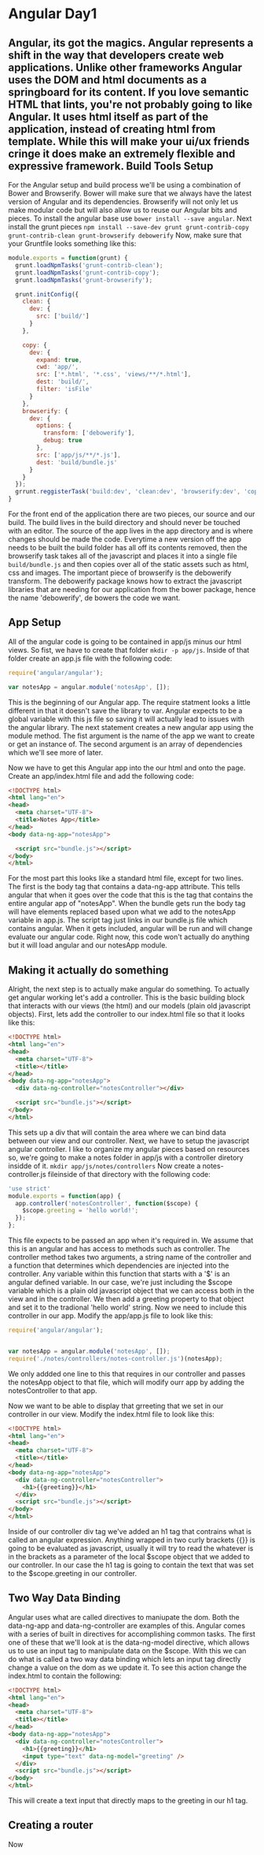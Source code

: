 Angular Day1
=============================================
Angular, its got the magics. Angular represents a shift in the way that 
developers create web applications. Unlike other frameworks Angular uses the DOM
and html documents as a springboard for its content. If you love semantic HTML
that lints, you're not probably going to like Angular. It uses html itself as
part of the application, instead of creating html from template. While this
will make your ui/ux friends cringe it does make an extremely flexible and
expressive framework.
Build Tools Setup
------------------------------------------------
For the Angular setup and build process we'll be using a combination of Bower 
and Browserify. Bower will make sure that we always have the latest version of
Angular and its dependencies. Browserify will not only let us make modular code
but will also allow us to reuse our Angular bits and pieces. To install the
angular base use `bower install --save angular`. Next install the grunt pieces
`npm install --save-dev grunt grunt-contrib-copy grunt-contrib-clean grunt-browserify debowerify`
Now, make sure that your Gruntfile looks something like this:
```javascript
module.exports = function(grunt) {
  grunt.loadNpmTasks('grunt-contrib-clean');
  grunt.loadNpmTasks('grunt-contrib-copy');
  grunt.loadNpmTasks('grunt-browserify');

  grunt.initConfig({
    clean: {
      dev: {
        src: ['build/']
      }
    },

    copy: {
      dev: {
        expand: true,
        cwd: 'app/',
        src: ['*.html', '*.css', 'views/**/*.html'],
        dest: 'build/',
        filter: 'isFile'
      }
    },
    browserify: {
      dev: {
        options: {
          transform: ['debowerify'],
          debug: true
        },
        src: ['app/js/**/*.js'],
        dest: 'build/bundle.js'
      }
    }
  });
  grrunt.reggisterTask('build:dev', 'clean:dev', 'browserify:dev', 'copy:dev'); 
}
```
For the front end of the application there are two pieces, our source and our
build. The build lives in the build directory and should never be touched with
an editor. The source of the app lives in the app directory and is where changes
should be made the code. Everytime a new version off the app needs to be built
the build folder has all off its contents removed, then the browserify task
takes all of the javascript and places it into a single file `build/bundle.js`
and then copies over all of the static assets such as html, css and images.
The important piece of browserify is the debowerify transform. The debowerify
package knows how to extract the javascript libraries that are needing for
our application from the bower package, hence the name 'debowerify', de bowers 
the code we want.

App Setup
--------------------
All of the angular code is going to be contained in app/js minus our html views.
So fist, we have to create that folder `mkdir -p app/js`. Inside of that folder
create an app.js file with the following code:
```javascript
require('angular/angular');

var notesApp = angular.module('notesApp', []);
```
This is the beginning of our Angular app. The require statment looks a little
different in that it doesn't save the library to var. Angular expects to be
a global variable with this js file so saving it will actually lead to issues
with the angular library. The next statement creates a new angular app using
the module method. The fist argument is the name of the app we want to create
or get an instance of. The second argument is an array of dependencies which
we'll see more of later.

Now we have to get this Angular app into the our html and onto the page.
Create an app/index.html file and add the following code:
```html
<!DOCTYPE html>
<html lang="en">
<head>
  <meta charset="UTF-8">
  <title>Notes App</title>
</head>
<body data-ng-app="notesApp">

  <script src="bundle.js"></script>
</body>
</html>
```
For the most part this looks like a standard html file, except for two lines.
The first is the body tag that contains a data-ng-app attribute. This tells
angular that when it goes over the code that this is the tag that contains the
entire angular app of "notesApp". When the bundle gets run the body tag will
have elements replaced based upon what we add to the notesApp variable in
app.js. The script tag just links in our bundle.js file which contains angular.
When it gets included,  angular will be run and will change evaluate our 
angular code. Right now, this code won't actually do anything but it will load
angular and our notesApp module.

Making it actually do something
---------------------------------------
Alright, the next step is to actually make angular do something. To actually
get angular working let's add a controller. This is the basic building block
that interacts with our views (the html) and our models (plain old javascript objects).
First, lets add the controller to our index.html file so that it looks like this:
```html
<!DOCTYPE html>
<html lang="en">
<head>
  <meta charset="UTF-8">
  <title></title>
</head>
<body data-ng-app="notesApp">
  <div data-ng-controller="notesController"></div>

  <script src="bundle.js"></script>
</body>
</html>
```
This sets up a div that will contain the area where we can bind data between
our view and our controller. Next, we have to setup the javascript angular 
controller. I like to organize my angular pieces based on resources so, we're
going to make a notes folder in app/js with a controller diretory insidde of it.
`mkdir app/js/notes/controllers` Now create a notes-controller.js fileinside of 
that directory  with the following code:
```javascript
'use strict'
module.exports = function(app) {
  app.controller('notesController', function($scope) {
    $scope.greeting = 'hello world!';
  });
};
```
This file expects to be passed an app when it's required in. We assume that this
is an angular and has access to methods such as controller. The controller method
takes two arguments, a string name  of the controller and a function that 
determines which dependencies are injected into the controller. Any variable
within this function that starts with a '$' is an angular defined variable.
In our case, we're just including the $scope variable which is a plain old
javascript object that we can access both in the view and in the controller.
We then add a greeting property to that object and set it to the tradional
'hello world' string. Now we need to include this controller in our app. Modify
the app/app.js file to look like this:
```javascript
require('angular/angular');


var notesApp = angular.module('notesApp', []);
require('./notes/controllers/notes-controller.js')(notesApp);
```
We only addded one line to this that requires in our controller and passes
the notesApp object to that file, which will modify ourr app by adding the
notesController to that app.

Now we want to be able to display that grreeting that we set in our controller
in our view. Modify the index.html file to look like this:
```html
<!DOCTYPE html>
<html lang="en">
<head>
  <meta charset="UTF-8">
  <title></title>
</head>
<body data-ng-app="notesApp">
  <div data-ng-controller="notesController">
    <h1>{{greeting}}</h1>
  </div>
  <script src="bundle.js"></script>
</body>
</html>
```
Inside of our controller div tag we've added an h1 tag that contrains what is
called an angular expression. Anything wrapped in two curly brackets {{}} is
going to be evaluated as javascript, usually it will try to read the whatever
is  in the brackets as a parameter of the local $scope object that we added
to our controller. In our case the h1 tag is going to contain the text that was
set to the $scope.greeting in our controller.

Two Way Data Binding
------------------------------------------------
Angular uses what are called directives to maniupate the dom. Both the 
data-ng-app and data-ng-controller are examples of this. Angular comes with
a series of built in directives for accomplishing common tasks. The first one of
these that we'll look at is the data-ng-model directive, which allows us to
use an input tag to manipulate data on the $scope. With this we can do what is
called a two way data binding which lets an input tag directly change a value
on the dom as we update it. To see this action change the index.html to contain
the following:
```html
<!DOCTYPE html>
<html lang="en">
<head>
  <meta charset="UTF-8">
  <title></title>
</head>
<body data-ng-app="notesApp">
  <div data-ng-controller="notesController">
    <h1>{{greeting}}</h1>
    <input type="text" data-ng-model="greeting" />
  </div>
  <script src="bundle.js"></script>
</body>
</html>
```
This will create a text input that directly maps to the greeting in our h1 tag.

Creating a router
----------------------------------------
Now
